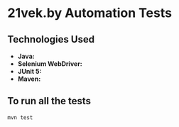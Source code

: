 # 21vek.by Automation Tests

## Technologies Used

*   **Java:**
*   **Selenium WebDriver:**
*   **JUnit 5:**
*   **Maven:**

## To run all the tests
`mvn test`
